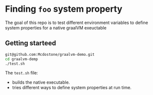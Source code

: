 # Finding `foo` system property

The goal of this repo is to test different environment variables to define system properties for a native graalVM exeuctable

## Getting starteed

```bash
git@github.com:Mcdostone/graalvm-demo.git
cd graalvm-demp
./test.sh
```

The `test.sh` file:
 - builds the native executable.
 - tries different ways to define system properties at run time.
